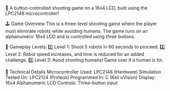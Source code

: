 🚀 A button-controlled shooting game on a 16x4 LCD, built using the LPC2148 microcontroller!

🕹️ Game Overview
This is a three-level shooting game where the player must eliminate robots while avoiding humans. The game runs on an alphanumeric 16x4 LCD and is controlled using three buttons.

🎯 Gameplay Levels:
1️⃣ Level 1: Shoot 5 robots in 60 seconds to proceed.
2️⃣ Level 2: Robot speed increases, and time is reduced for an added challenge.
3️⃣ Level 3: Avoid shooting humans! Game over if a human is hit.

🔧 Technical Details
Microcontroller Used: LPC2148 (Hardware)
Simulation Tested On: LPC2124 (Proteus)
Programmed In: C (Keil uVision)
Display: 16x4 Alphanumeric LCD
Controls: Three-button input
